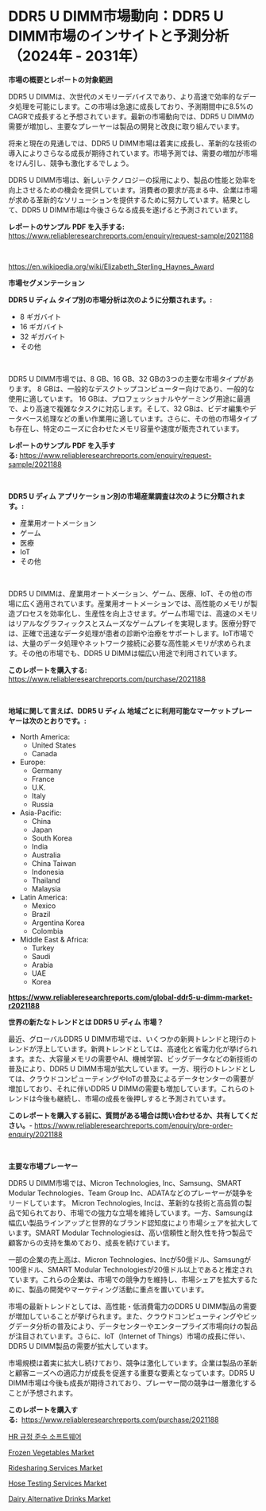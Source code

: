 <p><h1>DDR5 U DIMM市場動向：DDR5 U DIMM市場のインサイトと予測分析（2024年 - 2031年）</h1></p><p><strong>市場の概要とレポートの対象範囲</strong></p>
<p><p>DDR5 U DIMMは、次世代のメモリーデバイスであり、より高速で効率的なデータ処理を可能にします。この市場は急速に成長しており、予測期間中に8.5%のCAGRで成長すると予想されています。最新の市場動向では、DDR5 U DIMMの需要が増加し、主要なプレーヤーは製品の開発と改良に取り組んでいます。</p><p>将来と現在の見通しでは、DDR5 U DIMM市場は着実に成長し、革新的な技術の導入によりさらなる成長が期待されています。市場予測では、需要の増加が市場をけん引し、競争も激化するでしょう。</p><p>DDR5 U DIMM市場は、新しいテクノロジーの採用により、製品の性能と効率を向上させるための機会を提供しています。消費者の要求が高まる中、企業は市場が求める革新的なソリューションを提供するために努力しています。結果として、DDR5 U DIMM市場は今後さらなる成長を遂げると予測されています。</p></p>
<p><strong>レポートのサンプル PDF を入手する:</strong> <a href="https://www.reliableresearchreports.com/enquiry/request-sample/2021188">https://www.reliableresearchreports.com/enquiry/request-sample/2021188</a></p>
<p>&nbsp;</p>
<p><a href="https://en.wikipedia.org/wiki/Elizabeth_Sterling_Haynes_Award">https://en.wikipedia.org/wiki/Elizabeth_Sterling_Haynes_Award</a></p>
<p><strong>市場セグメンテーション</strong></p>
<p><strong>DDR5 U ディム タイプ別の市場分析は次のように分類されます。:</strong></p>
<p><ul><li>8 ギガバイト</li><li>16 ギガバイト</li><li>32 ギガバイト</li><li>その他</li></ul></p>
<p>&nbsp;</p>
<p><p>DDR5 U DIMM市場では、8 GB、16 GB、32 GBの3つの主要な市場タイプがあります。 8 GBは、一般的なデスクトップコンピューター向けであり、一般的な使用に適しています。 16 GBは、プロフェッショナルやゲーミング用途に最適で、より高速で複雑なタスクに対応します。そして、32 GBは、ビデオ編集やデータベース処理などの重い作業用に適しています。さらに、その他の市場タイプも存在し、特定のニーズに合わせたメモリ容量や速度が販売されています。</p></p>
<p><strong>レポートのサンプル PDF を入手する:</strong>&nbsp;<a href="https://www.reliableresearchreports.com/enquiry/request-sample/2021188">https://www.reliableresearchreports.com/enquiry/request-sample/2021188</a></p>
<p>&nbsp;</p>
<p><strong> DDR5 U ディム アプリケーション別の市場産業調査は次のように分類されます。:</strong></p>
<p><ul><li>産業用オートメーション</li><li>ゲーム</li><li>医療</li><li>IoT</li><li>その他</li></ul></p>
<p>&nbsp;</p>
<p><p>DDR5 U DIMMは、産業用オートメーション、ゲーム、医療、IoT、その他の市場に広く適用されています。産業用オートメーションでは、高性能のメモリが製造プロセスを効率化し、生産性を向上させます。ゲーム市場では、高速のメモリはリアルなグラフィックスとスムーズなゲームプレイを実現します。医療分野では、正確で迅速なデータ処理が患者の診断や治療をサポートします。IoT市場では、大量のデータ処理やネットワーク接続に必要な高性能メモリが求められます。その他の市場でも、DDR5 U DIMMは幅広い用途で利用されています。</p></p>
<p><strong>このレポートを購入する:</strong>&nbsp; <a href="https://www.reliableresearchreports.com/purchase/2021188">https://www.reliableresearchreports.com/purchase/2021188</a></p>
<p>&nbsp;</p>
<p><strong>地域に関して言えば、DDR5 U ディム 地域ごとに利用可能なマーケットプレーヤーは次のとおりです。:</strong></p>
<p><ul>
    <li>
        North America:
        <ul>
            <li>United States</li>
            <li>Canada</li>
        </ul>
    </li>
    <li>
        Europe:
        <ul>
            <li>Germany</li>
            <li>France</li>
            <li>U.K.</li>
            <li>Italy</li>
            <li>Russia</li>
        </ul>
    </li>
    <li>
        Asia-Pacific:
        <ul>
            <li>China</li>
            <li>Japan</li>
            <li>South Korea</li>
            <li>India</li>
            <li>Australia</li>
            <li>China Taiwan</li>
            <li>Indonesia</li>
            <li>Thailand</li>
            <li>Malaysia</li>
        </ul>
    </li>
    <li>
        Latin America:
        <ul>
            <li>Mexico</li>
            <li>Brazil</li>
            <li>Argentina Korea</li>
            <li>Colombia</li>
        </ul>
    </li>
    <li>
        Middle East & Africa:
        <ul>
            <li>Turkey</li>
            <li>Saudi</li>
            <li>Arabia</li>
            <li>UAE</li>
            <li>Korea</li>
        </ul>
    </li>
    </ul></p>
<p><strong><a href="https://www.reliableresearchreports.com/global-ddr5-u-dimm-market-r2021188">https://www.reliableresearchreports.com/global-ddr5-u-dimm-market-r2021188</a></strong>&nbsp;</p>
<p><strong>世界の新たなトレンドとは DDR5 U ディム 市場？</strong></p>
<p><p>最近、グローバルDDR5 U DIMM市場では、いくつかの新興トレンドと現行のトレンドが浮上しています。新興トレンドとしては、高速化と省電力化が挙げられます。また、大容量メモリの需要やAI、機械学習、ビッグデータなどの新技術の普及により、DDR5 U DIMM市場が拡大しています。一方、現行のトレンドとしては、クラウドコンピューティングやIoTの普及によるデータセンターの需要が増加しており、それに伴いDDR5 U DIMMの需要も増加しています。これらのトレンドは今後も継続し、市場の成長を後押しすると予測されています。</p></p>
<p><strong>このレポートを購入する前に、質問がある場合は問い合わせるか、共有してください。</strong>- <a href="https://www.reliableresearchreports.com/enquiry/pre-order-enquiry/2021188">https://www.reliableresearchreports.com/enquiry/pre-order-enquiry/2021188</a></p>
<p>&nbsp;</p>
<p><strong>主要な市場プレーヤー</strong></p>
<p><p>DDR5 U DIMM市場では、Micron Technologies, Inc、Samsung、SMART Modular Technologies、Team Group Inc、ADATAなどのプレーヤーが競争をリードしています。 Micron Technologies, Incは、革新的な技術と高品質の製品で知られており、市場での強力な立場を維持しています。一方、Samsungは幅広い製品ラインアップと世界的なブランド認知度により市場シェアを拡大しています。SMART Modular Technologiesは、高い信頼性と耐久性を持つ製品で顧客からの支持を集めており、成長を続けています。</p><p>一部の企業の売上高は、Micron Technologies、Incが50億ドル、Samsungが100億ドル、SMART Modular Technologiesが20億ドル以上であると推定されています。これらの企業は、市場での競争力を維持し、市場シェアを拡大するために、製品の開発やマーケティング活動に重点を置いています。</p><p>市場の最新トレンドとしては、高性能・低消費電力のDDR5 U DIMM製品の需要が増加していることが挙げられます。また、クラウドコンピューティングやビッグデータ分析の普及により、データセンターやエンタープライズ市場向けの製品が注目されています。さらに、IoT（Internet of Things）市場の成長に伴い、DDR5 U DIMM製品の需要が拡大しています。</p><p>市場規模は着実に拡大し続けており、競争は激化しています。企業は製品の革新と顧客ニーズへの適応力が成長を促進する重要な要素となっています。DDR5 U DIMM市場は今後も成長が期待されており、プレーヤー間の競争は一層激化することが予想されます。</p></p>
<p><strong>このレポートを購入する:</strong>&nbsp;&nbsp;<a href="https://www.reliableresearchreports.com/purchase/2021188">https://www.reliableresearchreports.com/purchase/2021188</a></p>
<p><p><a href="https://medium.com/@jerrodhilll68/hr-%EC%A4%80%EC%88%98-%EC%86%8C%ED%94%84%ED%8A%B8%EC%9B%A8%EC%96%B4-%EC%8B%9C%EC%9E%A5-%EA%B7%9C%EB%AA%A8%EB%8A%94-%EC%97%B0%ED%8F%89%EA%B7%A0-%EC%84%B1%EC%9E%A5%EB%A5%A0-10-2-%EB%A1%9C-%EC%84%B1%EC%9E%A5%ED%95%98%EA%B3%A0-%EC%9E%88%EC%9C%BC%EB%A9%B0-%EC%9D%B4-%EB%B3%B4%EA%B3%A0%EC%84%9C%EB%8A%94-%EC%9C%A0%ED%98%95-%EC%9D%91%EC%9A%A9-%EC%84%B1%EC%9E%A5-%EB%B0%8F-2024-2031%EB%85%84%EC%9D%98-%EC%98%88%EC%B8%A1-%EB%B6%84%EC%84%9D%EC%9D%84-%EB%8B%A4%EB%A3%B9%EB%8B%88%EB%8B%A4-c8ff15c2f7cf">HR 규정 준수 소프트웨어</a></p><p><a href="https://github.com/globismark/Market-Research-Report-List-4/blob/main/frozen-vegetables-market.md">Frozen Vegetables Market</a></p><p><a href="https://issuu.com/reportprime-2/docs/ridesharing-services-market-size-2030.pptx">Ridesharing Services Market</a></p><p><a href="https://issuu.com/reportprime-2/docs/hose-testing-services-market-size-2030.pptx">Hose Testing Services Market</a></p><p><a href="https://github.com/prosalinda88/Market-Research-Report-List-5/blob/main/dairy-alternative-drinks-market.md">Dairy Alternative Drinks Market</a></p></p>